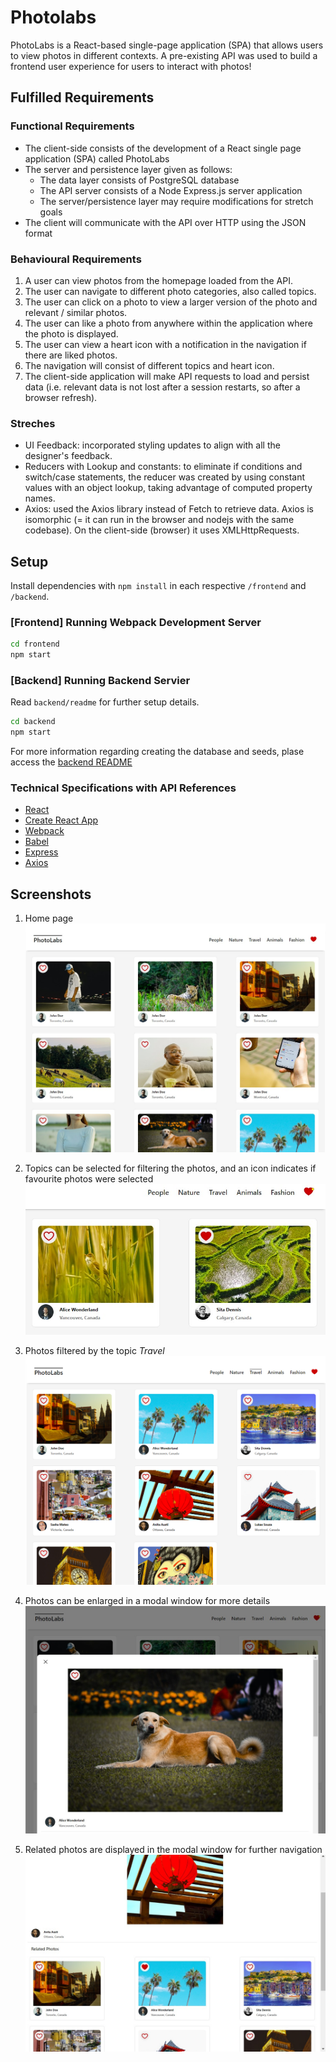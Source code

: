 # Photolabs
PhotoLabs is a React-based single-page application (SPA) that allows users to view photos in different contexts. A pre-existing API was used to build a frontend user experience for users to interact with photos!

## Fulfilled Requirements 

### Functional Requirements

* The client-side consists of the development of a React single page application (SPA) called PhotoLabs
* The server and persistence layer given as follows:
  * The data layer consists of PostgreSQL database
  * The API server consists of a Node Express.js server application
  * The server/persistence layer may require modifications for stretch goals
* The client will communicate with the API over HTTP using the JSON format

### Behavioural Requirements

1. A user can view photos from the homepage loaded from the API.
2. The user can navigate to different photo categories, also called topics.
3. The user can click on a photo to view a larger version of the photo and relevant / similar photos.
4. The user can like a photo from anywhere within the application where the photo is displayed.
5. The user can view a heart icon with a notification in the navigation if there are liked photos.
6. The navigation will consist of different topics and heart icon.
7. The client-side application will make API requests to load and persist data (i.e. relevant data is not lost after a session restarts, so after a browser refresh).

### Streches
* UI Feedback: incorporated styling updates to align with all the designer's feedback.
* Reducers with Lookup and constants: to eliminate if conditions and switch/case statements, the reducer was created by using constant values with an object lookup, taking advantage of computed property names.
* Axios: used the Axios library instead of Fetch to retrieve data. Axios is isomorphic (= it can run in the browser and nodejs with the same codebase). On the client-side (browser) it uses XMLHttpRequests.

## Setup

Install dependencies with `npm install` in each respective `/frontend` and `/backend`.

### [Frontend] Running Webpack Development Server

```sh
cd frontend
npm start
```

### [Backend] Running Backend Servier

Read `backend/readme` for further setup details.

```sh
cd backend
npm start
```

For more information regarding creating the database and seeds, plase access the [backend README](./backend/README.md)

### Technical Specifications with API References

* [React](https://reactjs.org/)
* [Create React App](https://reactjs.org/docs/create-a-new-react-app.html#gatsby-focus-wrapper)
* [Webpack](https://webpack.js.org/)
* [Babel](https://babeljs.io/)
* [Express](https://expressjs.com/)
* [Axios](https://axios-http.com/docs/intro)

## Screenshots

1. Home page
!["Home page"](https://github.com/raubersn/photolabs/blob/main/docs/home.jpg)

2. Topics can be selected for filtering the photos, and an icon indicates if favourite photos were selected
!["Topics can be selected for filtering the photos, and an icon indicates if favourite photos were selected"](https://github.com/raubersn/photolabs/blob/main/docs/favourites.jpg)

3. Photos filtered by the topic _Travel_
!["Photos filtered by the topic _Travel_"](https://github.com/raubersn/photolabs/blob/main/docs/filter.png)

4. Photos can be enlarged in a modal window for more details
!["Photos can be enlarged in a modal window for more details"](https://github.com/raubersn/photolabs/blob/main/docs/modal.jpg)

5. Related photos are displayed in the modal window for further navigation
!["Related photos are displayed in the modal window for further navigation"](https://github.com/raubersn/photolabs/blob/main/docs/related.jpg)